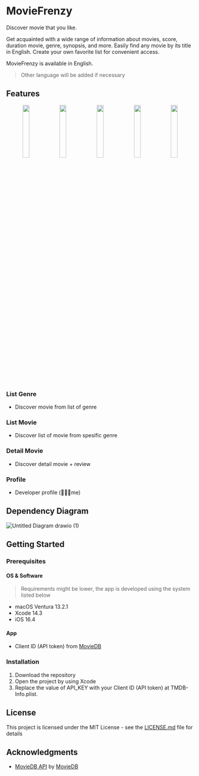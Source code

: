 # MovieFrenzy
Discover movie that you like.

Get acquainted with a wide range of information about movies, score, duration movie, genre, synopsis, and more. Easily find any movie by its title in English. Create your own favorite list for convenient access.

MovieFrenzy is available in English.
> Other language will be added if necessary

## Features
<p align="center">
  <img src="https://github.com/finnchristoffer/MovieDB-VIPER-Modular/assets/75067308/29373488-db98-4090-88aa-a0692bc0351c" width="19%">
  <img src="https://github.com/finnchristoffer/MovieDB-VIPER-Modular/assets/75067308/943b637e-4039-4c56-b730-7b833bbdec0a" width="19%">
  <img src="https://github.com/finnchristoffer/MovieDB-VIPER-Modular/assets/75067308/be77f89f-a668-4f22-b15a-759d3fd02fce" width="19%">
  <img src="https://github.com/finnchristoffer/MovieDB-VIPER-Modular/assets/75067308/7119f1be-9ace-4598-972c-36b608cb2f65" width="19%">
  <img src="https://github.com/finnchristoffer/MovieDB-VIPER-Modular/assets/75067308/78ea9afa-e6f0-4425-aff8-9d181d8a1110" width="19%">
</p>

### List Genre
- Discover movie from list of genre

### List Movie
- Discover list of movie from spesific genre

### Detail Movie
- Discover detail movie + review

### Profile
- Developer profile (🧑🏻‍💻me)

## Dependency Diagram
![Untitled Diagram drawio (1)](https://github.com/finnchristoffer/MovieDB-VIPER-Modular/assets/75067308/ff45cf78-2ee1-44af-ba7a-9cb6d483ce33)

## Getting Started
### Prerequisites
#### OS & Software
> Requirements might be lower, the app is developed using the system listed below
* macOS Ventura 13.2.1
* Xcode 14.3
* iOS 16.4

#### App
* Client ID (API token) from [MovieDB](https://www.themoviedb.org/settings/api)

### Installation
1. Download the repository
2. Open the project by using Xcode
3. Replace the value of API_KEY with your Client ID (API token) at TMDB-Info.plist.

## License
This project is licensed under the MIT License - see the [LICENSE.md](https://github.com/finnchristoffer/MovieDB-iOS-Modular/blob/main/LICENSE) file for details

## Acknowledgments
* [MovieDB API](https://www.themoviedb.org/settings/api) by [MovieDB](https://www.themoviedb.org/)
